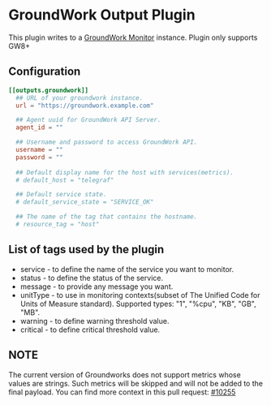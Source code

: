 # GroundWork Output Plugin

This plugin writes to a [GroundWork Monitor][1] instance. Plugin only supports GW8+

[1]: https://www.gwos.com/product/groundwork-monitor/

## Configuration

```toml
[[outputs.groundwork]]
  ## URL of your groundwork instance.
  url = "https://groundwork.example.com"

  ## Agent uuid for GroundWork API Server.
  agent_id = ""

  ## Username and password to access GroundWork API.
  username = ""
  password = ""
  
  ## Default display name for the host with services(metrics).
  # default_host = "telegraf"

  ## Default service state.
  # default_service_state = "SERVICE_OK"

  ## The name of the tag that contains the hostname.
  # resource_tag = "host"
```

## List of tags used by the plugin

* service  - to define the name of the service you want to monitor.
* status   - to define the status of the service.
* message  - to provide any message you want.
* unitType - to use in monitoring contexts(subset of The Unified Code for Units of Measure standard). Supported types: "1", "%cpu", "KB", "GB", "MB".
* warning  - to define warning threshold value.
* critical - to define critical threshold value.

## NOTE

The current version of Groundworks does not support metrics whose values are strings. Such metrics will be skipped and will not be added to the final payload. You can find more context in this pull request: [#10255]( https://github.com/influxdata/telegraf/pull/10255)
